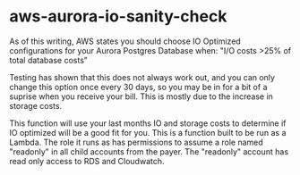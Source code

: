 # aws-aurora-io-sanity-check

As of this writing, AWS states you should choose IO Optimized configurations for your Aurora Postgres Database when:
"I/O costs >25% of total database costs"

Testing has shown that this does not always work out, and you can only change this option once every 30 days, so you may be in for a bit of a suprise when you receive your bill. This is mostly due to the increase in storage costs. 

This function will use your last months IO and storage costs to determine if IO optimized will be a good fit for you. This is a function built to be run as a Lambda. The role it runs as has permissions to assume a role named "readonly" in all child accounts from the payer. The "readonly" account has read only access to RDS and Cloudwatch.
